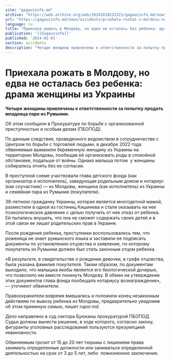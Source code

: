 ```yaml
---
site: "gagauzinfo.md"
archive: "https://web.archive.org/web/20241018232321/gagauzinfo.md/news/accidents/priehala-rozhat-v-moldovu-no-edva-ne-ostalas-bez-rebenka-drama-zhenschini-iz-ukraini"
url: "https://gagauzinfo.md/news/accidents/priehala-rozhat-v-moldovu-no-edva-ne-ostalas-bez-rebenka-drama-zhenschini-iz-ukraini"
language: ru
title: "Приехала рожать в Молдову, но едва не осталась без ребенка: драма женщины из Украины"
publication: '[[Gagauzinfo]]'
published: '2024-02-01'
section: accidents
description: "Четыре женщины привлечены к ответственности за попытку продать младенца паре из Румынии."
---
```


# Приехала рожать в Молдову, но едва не осталась без ребенка: драма женщины из Украины

**Четыре женщины привлечены к ответственности за попытку продать младенца паре из Румынии.**

Об этом сообщили в Прокуратуре по борьбе с организованной преступностью и особым делам (ПБОПОД).

По данным следствия, проведенного ведомством в сотрудничестве с Центром по борьбе с торговлей людьми, в декабре 2022 года обвиняемые выманили беременную женщину из Украины на территорию Молдовы, пообещав ей организовать роды в спокойной обстановке, подальше от войны. Однако малыша потом  у женщины собирались отнять без ее согласия.

В преступной схеме участвовали глава детского фонда (как организатор и исполнитель), заведующая родильным домом и нотариус (как соучастник) — из Молдовы, женщина (как исполнитель) из Украины и семейная пара из Румыния (покупатели).

38-летнюю гражданку Украины, которая является многодетной мамой, разместили в одной из гостиниц Кишинева и стали оказывать на нее психологическое давление с целью получить от нее отказ от ребенка. Ей пытались внушить, что она не сможет содержать своих детей и в этой связи ее лишат родительских прав в Украине.

После рождения ребенка, преступники воспользовались тем, что роженица не знает румынского языка и заставили ее подписать документы по установлению отцовства и заявление, по которому покупатель из Румынии должен был стать законным отцом ребенка.

«В результате, в свидетельстве о рождении девочки, в графе отцовства, была указана фамилия покупателя. Таким образом, по документам выходило, что малышка якобы является его биологической дочерью, что позволило им вместе покинуть Молдову. В обмен на утверждение этих документов глава фонда пообещала нотариусу вознаграждение», — уточняют обвинители.

Правоохранители вовремя вмешались и положили конец незаконным действиям по вывозу ребенка из Молдовы, предварительно уведомив об этом приемную семью, пишет rupor.md.

Дело направлено в суд сектора Буюканы прокуратурой ПБОПОД. Судьи должны вынести решение, в ходе которого, согласно закону, фигуранты уголовных расследований пользуются презумпцией невиновности.

Обвиняемым грозит от 15 до 20 лет тюрьмы с лишением права занимать определенные должности или заниматься определенной деятельностью на срок от 3 до 5 лет, либо  пожизненное заключение.